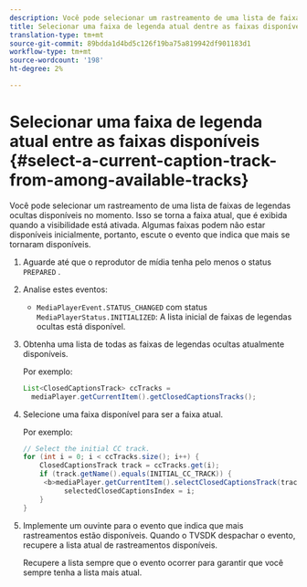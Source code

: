 ```yaml
---
description: Você pode selecionar um rastreamento de uma lista de faixas de legendas ocultas disponíveis no momento. Isso se torna a faixa atual, que é exibida quando a visibilidade está ativada. Algumas faixas podem não estar disponíveis inicialmente, portanto, escute o evento que indica que mais se tornaram disponíveis.
title: Selecionar uma faixa de legenda atual dentre as faixas disponíveis
translation-type: tm+mt
source-git-commit: 89bdda1d4bd5c126f19ba75a819942df901183d1
workflow-type: tm+mt
source-wordcount: '198'
ht-degree: 2%

---
```



# Selecionar uma faixa de legenda atual entre as faixas disponíveis {#select-a-current-caption-track-from-among-available-tracks}

Você pode selecionar um rastreamento de uma lista de faixas de legendas ocultas disponíveis no momento. Isso se torna a faixa atual, que é exibida quando a visibilidade está ativada. Algumas faixas podem não estar disponíveis inicialmente, portanto, escute o evento que indica que mais se tornaram disponíveis.

1. Aguarde até que o reprodutor de mídia tenha pelo menos o status `PREPARED` .
1. Analise estes eventos:

   * `MediaPlayerEvent.STATUS_CHANGED` com status  `MediaPlayerStatus.INITIALIZED`: A lista inicial de faixas de legendas ocultas está disponível.

1. Obtenha uma lista de todas as faixas de legendas ocultas atualmente disponíveis.

   Por exemplo:

   ```java
   List<ClosedCaptionsTrack> ccTracks = 
     mediaPlayer.getCurrentItem().getClosedCaptionsTracks();
   ```

1. Selecione uma faixa disponível para ser a faixa atual.

   Por exemplo:

   ```java
   // Select the initial CC track. 
   for (int i = 0; i < ccTracks.size(); i++) { 
       ClosedCaptionsTrack track = ccTracks.get(i); 
       if (track.getName().equals(INITIAL_CC_TRACK)) {
        <b>mediaPlayer.getCurrentItem().selectClosedCaptionsTrack(track);</b> 
             selectedClosedCaptionsIndex = i; 
       } 
   }
   ```

1. Implemente um ouvinte para o evento que indica que mais rastreamentos estão disponíveis. Quando o TVSDK despachar o evento, recupere a lista atual de rastreamentos disponíveis.

   Recupere a lista sempre que o evento ocorrer para garantir que você sempre tenha a lista mais atual.